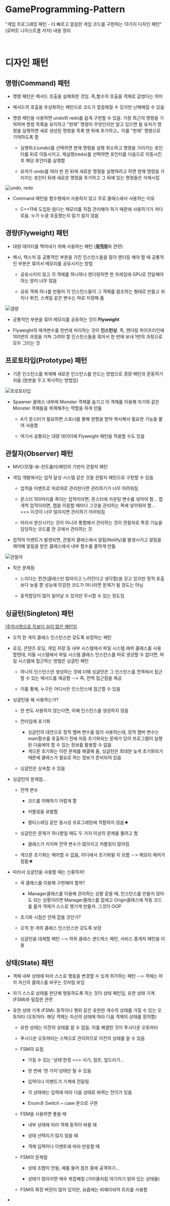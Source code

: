 # GameProgramming-Pattern
"게임 프로그래밍 패턴 - 더 빠르고 깔끔한 게임 코드를 구현하는 13가지 디자인 패턴"  (로버트 나이스트롬 저자) 내용 정리


<br>

# 디자인 패턴

## 명령(Command) 패턴

- 명령 패턴은 메서드 호출을 실체화한 것임. 즉,함수의 호출을 객체로 감쌌다는 의미

- 메서드의 호출을 추상화하는 패턴으로 코드가 깔끔해질 수 있지만 난해해질 수 있음

- 명령 패턴을 사용하면 undo와 redo를 쉽게 구현할 수 있음. 가장 최근의 명령을 기억하며 명령 목록을 유지하고 "현재" 명령이 무엇인지만 알고 있으면 됨
유저가 명령을 실행하면 새로 생성된 명령을 목록 맨 뒤에 추가하고，이를 "현재" 명령으로 기억하도록 함

  - 실행취소(undo)를 선택하면 현재 명령을 실행 취소하고 명령을 가리키는 포인터를 뒤로 이동시키고, 재실행(redo)를 선택하면 포인터를 다음으로 이동시킨 후 해당 포인터를 실행함

  - 유저가 undo를 여러 번 한 뒤에 새로운 명령을 실행하려고 하면 현재 명령을 가리키는 포인터 뒤에 새로운 명령을 추가하고 그 뒤에 있는 명령들은 삭제시킴

![undo, redo](https://user-images.githubusercontent.com/71704350/202890639-52a88a1d-5fb3-4181-ab4f-773a63cec73d.JPG)

- Command 패턴을 함수형에서 사용하지 않고 주로 클래스에서 사용하는 이유

  - C++11에 도입된 람다는 메모리를 직접 관리해야 하기 때문에 사용하기가 까다로움. 누가 누굴 호출했는지 알기 쉽지 않음


## 경량(Flyweight) 패턴

- 대량 데이터를 찍어내기 위해 사용하는 패턴 (<u>**최적화**</u>와 관련)

- 메시, 텍스처 등 공통적인 부분을 가진 인스턴스들을 많이 렌더링 해야 할 때 공통적인 부분은 묶어서 메모리를 공유시키는 방법

  - 공유시키지 않고 각 객체를 하나하나 렌더링하면 한 프레임에 GPU로 전달해야 하는 양이 너무 많음
 
  - 공유 객체 하나를 만들어 각 인스턴스들이 그 객체를 참조하는 형태로 만들고 위치나 회전, 스케일 같은 변수는 따로 지정해 줌
  
![경량](https://user-images.githubusercontent.com/71704350/202898556-f6ebb89b-f1a3-4538-85f4-1f338239c3ec.JPG)

- 공통적인 부분을 묶어 메모리를 공유하는 것이 **Flyweight**

- Flyweight의 매개변수를 한번에 처리하는 것이 **인스턴싱**. 즉, 렌더링 파이프라인에 100번의 과정을 거쳐 그려야 할 인스턴스들을 묶어서 한 번에 보내 1번의 과정으로 모두 그리는 것

## 프로토타입(Prototype) 패턴

- 기존 인스턴스를 복제해 새로운 인스턴스를 만드는 방법으로 경량 패턴과 혼동하기 쉬움 (원본을 두고 복사하는 방법임)

![프로토타입](https://user-images.githubusercontent.com/71704350/203064763-a4e0d0df-3316-42e5-8106-7294d52717f2.JPG)

- Spawner 클래스 내부에 Monster 객체를 숨기고 이 객체를 이용해 자기와 같은 Monster 객체들을 복제해주는 역할을 하게 만듦

  - A가 몬스터가 필요하면 스포너를 통해 원형을 받아 복사해서 필요한 기능을 붙여 사용함
  
  - 여기서 공통되는 대량 데이터에 Flyweight 패턴을 적용할 수도 있음

## 관찰자(Observer) 패턴

- MVC(모델-뷰-컨트롤러)패턴의 기반이 관찰자 패턴

- 게임 개발에서는 업적 달성 시스템 같은 것을 관찰자 패턴으로 구현할 수 있음

  - 업적을 이벤트로 따로따로 관리한다면 관리하기가 너무 어려워짐
  
  - 몬스터 100마리를 죽이는 업적이라면, 몬스터에 카운팅 변수를 넣어야 함... 맵 개척 업적이라면, 맵을 이동할 때마다 그것을 관리하는 쪽에 넣어줘야 함... ==> 이것이 너무 많아지면 관리하기 어려워짐
  
  - 따라서 분산시키는 것이 아니라 통합해서 관리하는 것이 관찰자로 특정 기능을 담당하는 코드를 한 곳에서 관리하는 것
  
- 업적의 이벤트가 발생되면, 관찰자 클래스에서 알림(Notify)를 발생시키고 알림을 제어해 알림을 받은 클래스에서 내부 함수를 콜하게 만듦

![관찰자](https://user-images.githubusercontent.com/71704350/203552600-8ad50419-5d20-490f-a517-d8abae9ff6e7.JPG)

- 작은 문제점

  - 느리다는 편견(클래스만 많아지고 느려진다고 생각함)을 갖고 있지만 정적 호출보다 늦을 뿐 성능에 민감한 코드가 아니라면 문제가 될 정도는 아님
  
  - 동적할당이 많이 일어날 수 있지만 무시할 수 있는 정도임

## 싱글턴(Singleton) 패턴

<u> !주의사항으로 득보다 실이 많은 패턴임 </u>

- 오직 한 개의 클래스 인스턴스만 갖도록 보장하는 패턴

- 로깅, 콘텐츠 로딩, 게임 저장 등 내부 시스템에서 파일 시스템 래퍼 클래스를 사용할텐데, 이들 시스템에서 파일 시스템 클래스 인스턴스를 따로 생성할 수 없다면, 파일 시스템에 접근하는 방법은 싱글턴 패턴

  - 하나의 인스턴스만 생성하는 것에 더해 싱글턴은 그 인스턴스를 전역에서 접근할 수 있는 메서드를 제공함 --> 즉, 전역 접근점을 제공

  - 이를 통해, 누구든 어디서든 인스턴스에 접근할 수 있음

- 싱글턴을 왜 사용하는가?

  - 한 번도 사용하지 않는다면, 아예 인스턴스를 생성하지 않음

  - 런타임에 초기화

    - 싱글턴의 대안으로 정적 멤버 변수를 많이 사용하는데, 정적 멤버 변수는 main함수를 호출하기 전에 자동 초기화되는 문제가 있어 프로그램이 실행된 다음에야 할 수 있는 정보를 활용할 수 없음
    - 게으른 초기화는 이런 문제를 해결해 줌, 싱글턴은 최대한 늦게 초기화되기 때문에 클래스가 필요로 하는 정보가 준비되어 있음
   
  - 싱글턴은 상속할 수 있음

- 싱글턴의 문제점...

  - 전역 변수

    - 코드를 이해하기 어렵게 함
    
    - 커플링을 유발함
    
    - 멀티스레딩 같은 동시성 프로그래밍에 적합하지 않음★
    
  - 싱글턴은 문제가 하나뿐일 때도 두 가지 이상의 문제를 풀려고 함
  
    - 클래스가 커지며 전역 변수가 많아지고 커플링이 많아짐
    
  - 게으른 초기화는 제어할 수 없음, 어디에서 초기화될 지 모름 --> 메모리 제어가 힘듦★
 
- 따라서 싱글턴을 사용할 때는 신중하자!

  - 꼭 클래스를 이용해 구현해야 할까?
  
    - Manager클래스를 이용해 관리하는 상황 같을 때, 인스턴스를 만들지 않아도 되는 상황이라면 Manager클래스를 없애고 Origin클래스에 작동 코드를 옮겨 객체가 스스로 챙기게 만들자. 그것이 OOP
    
  - 초기화 시점은 언제 잡을 것인가?
    
  - 오직 한 개의 클래스 인스턴스만 갖도록 보장
  
  - 싱글턴을 대체할 패턴 --> 하위 클래스 샌드박스 패턴, 서비스 중개자 패턴을 이용
  
## 상태(State) 패턴

  - 객체 내부 상태에 따라 스스로 행동을 변경할 수 있게 허가하는 패턴 --> 객체는 마치 자신의 클래스를 바꾸는 것처럼 보임
  
  - 자기 스스로 상태를 판단해 행동하도록 하는 것이 상태 패턴임, 유한 상태 기계(FSM)와 밀접한 관련
  
  - 유한 상태 기계 (FSM): 동작이나 행위 같은 유한한 개수의 상태를 가질 수 있는 오토마타
  (오토마타: 해당 객체는 자신의 상태에 따라 다음 객체의 상태를 정의함)
    - 유한 상태는 이전의 상태를 알 수 없음. 이를 해결한 것이 푸시다운 오토마타
    
    - 푸시다운 오토마타는 스택으로 관리하므로 이전의 상태를 알 수 있음
  
    - FSM의 요점
    
      - 가질 수 있는 '상태'한정 ==> 서기, 점프, 엎드리기...
      
      - 한 번에 '한 가지'상태만 될 수 있음
      
      - 입력이나 이벤트가 기계에 전달됨
      
      - 각 상태에는 입력에 따라 다음 상태로 바뀌는 전이가 있음
      
      - Enum과 Switch ~ case 문으로 구현
      
    - FSM을 사용하면 좋을 때
    
      - 내부 상태에 따라 객체 동작이 바뀔 때
      
      - 상태 선택지가 많지 않을 때
      
      - 객체 입력이나 이벤트에 따라 반응할 때
            
    - FSM의 문제점
    
      - 상태 조합이 안됨, 예를 들어 점프 중에 공격하기...
      
      - 상태가 많아지면 매우 복잡해짐 (거미줄처럼 여기저기 얽혀 있는 상태들)
  
    - FSM의 확장 버전이 많이 있지만, 요즘에는 비헤이비어 트리를 사용함
    
  - 
